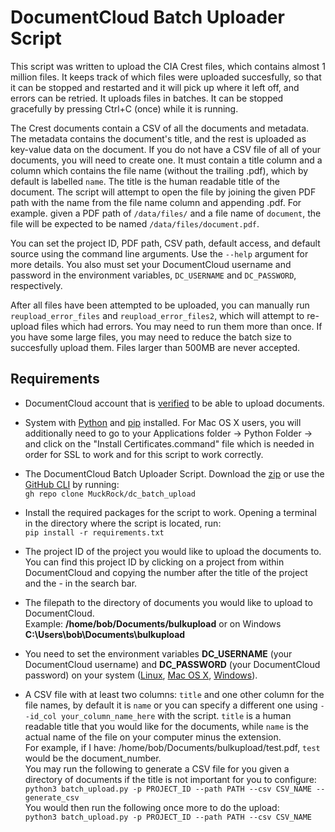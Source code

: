
# DocumentCloud Batch Uploader Script

This script was written to upload the CIA Crest files, which contains almost 1
million files.  It keeps track of which files were uploaded succesfully, so
that it can be stopped and restarted and it will pick up where it left off, and
errors can be retried.  It uploads files in batches.  It can be stopped
gracefully by pressing Ctrl+C (once) while it is running.

The Crest documents contain a CSV of all the documents and metadata.  The
metadata contains the document's title, and the rest is uploaded as key-value
data on the document.  If you do not have a CSV file of all of your documents,
you will need to create one.  It must contain a title column and a column which
contains the file name (without the trailing .pdf), which by default is
labelled `name`.  The title is the human readable title of the
document.  The script will attempt to open the file by joining the given PDF
path with the name from the file name column and appending .pdf.  For example.
given a PDF path of `/data/files/` and a file name of `document`, the file will
be expected to be named `/data/files/document.pdf`.

You can set the project ID, PDF path, CSV path, default access, and default
source using the command line arguments.  Use the `--help` argument for more
details.  You also must set your DocumentCloud username and password in the
environment variables, `DC_USERNAME` and `DC_PASSWORD`, respectively.

After all files have been attempted to be uploaded, you can manually run
`reupload_error_files` and `reupload_error_files2`, which will attempt to
re-upload files which had errors.  You may need to run them more than once.  If
you have some large files, you may need to reduce the batch size to succesfully
upload them.  Files larger than 500MB are never accepted.


## Requirements
- DocumentCloud account that is [verified](https://airtable.com/shrZrgdmuOwW0ZLPM) to be able to upload documents. 

- System with [Python](https://www.python.org/) and [pip](https://pip.pypa.io/en/stable/installation/) installed. 
For Mac OS X users, you will additionally need to go to your Applications folder -> Python Folder -> and click on the "Install Certificates.command" file which is needed in order for SSL to work and for this script to work correctly. 

- The DocumentCloud Batch Uploader Script. Download the [zip](https://github.com/MuckRock/dc_batch_upload/archive/refs/heads/master.zip) or use the [GitHub CLI](https://github.com/cli/cli#installation) by running: <br /> `gh repo clone MuckRock/dc_batch_upload` 

- Install the required packages for the script to work. Opening a terminal in the directory where the script is located, run: <br> ```pip install -r requirements.txt```

- The project ID of the project you would like to upload the documents to. You can find this project ID by clicking on a project from within DocumentCloud and copying the number after the title of the project and the - in the search bar. 

- The filepath to the directory of documents you would like to upload to DocumentCloud. <br>
Example: **/home/bob/Documents/bulkupload** or on Windows **C:\Users\bob\Documents\bulkupload**

- You need to set the environment variables **DC_USERNAME** (your DocumentCloud username) and **DC_PASSWORD** (your DocumentCloud password) on your system ([Linux](https://linuxize.com/post/how-to-set-and-list-environment-variables-in-linux/), [Mac OS X](https://phoenixnap.com/kb/set-environment-variable-mac), [Windows](https://phoenixnap.com/kb/windows-set-environment-variable#ftoc-heading-1)). 

- A CSV file with at least two columns: `title` and one other column for the file names, by default it is `name` or you can specify a different one using `--id_col your_column_name_here` with the script.
`title` is a human readable title that you would like for the documents, while `name` is the actual name of the file on your computer minus the extension. <br /> For example, if I have: /home/bob/Documents/bulkupload/test.pdf, `test` would be the document_number. <br />
You may run the following to generate a CSV file for you given a directory of documents if the title is not important for you to configure: <br />
  ```python3 batch_upload.py -p PROJECT_ID --path PATH --csv CSV_NAME --generate_csv``` <br />
  You would then run the following once more to do the upload: <br />
  ```python3 batch_upload.py -p PROJECT_ID --path PATH --csv CSV_NAME``` <br />


